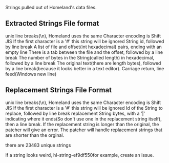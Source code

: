 Strings pulled out of Homeland's data files.

Extracted Strings File format
-----------------------------
unix line breaks(\n), Homeland uses the same
Character encoding is Shift JIS
If the first character is a '#' this string will be ignored
String id, followed by line break
A list of file and offset(int hexadecimal) pairs, ending with an empty line
	There is a tab between the file and the offset, followed by a line break
The number of bytes in the String(called length) in hexadecimal, followed by a line break
The original text(there are length bytes), followed by a line break(because it looks better in a text editor).
Carriage return, line feed(Windows new line)

Replacement Strings File Format
-------------------------------
unix line breaks(\n), Homeland uses the same
Character encoding is Shift JIS
If the first character is a '#' this string will be ignored
Id of the String to replace, followed by line break
replacement String bytes, with a '|' indicating where it ends(So don't use one in the replacement string itself), then a line break.
If the replacement string is longer than the original, the patcher will give an error.
The patcher will handle replacement strings that are shorter than the orginal.

there are 23483 unique strings

If a string looks weird, hl-string-ef9df550for example, create an issue.